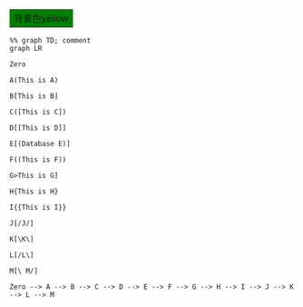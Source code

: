 <table><tr><td bgcolor=green>背景色yellow</td></tr></table>

```mermaid
%% graph TD; comment
graph LR

Zero

A(This is A)

B[This is B]

C([This is C])

D[[This is D]]

E[(Database E)]

F((This is F))

G>This is G]

H{This is H}

I{{This is I}}

J[/J/]

K[\K\]

L[/L\]

M[\ M/]

Zero --> A --> B --> C --> D --> E --> F --> G --> H --> I --> J --> K --> L --> M
```
